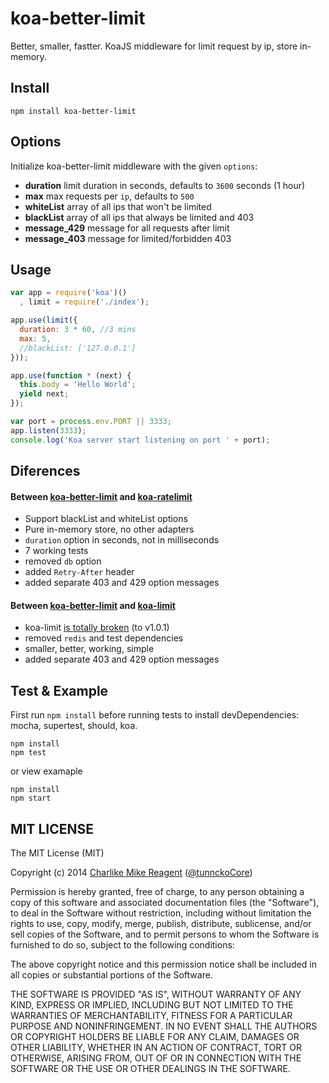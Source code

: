 koa-better-limit
================

Better, smaller, fastter. KoaJS middleware for limit request by ip, store in-memory.

## Install

```
npm install koa-better-limit
```

## Options
Initialize koa-better-limit middleware with the given `options`:
- **duration** limit duration in seconds, defaults to `3600` seconds (1 hour)
- **max** max requests per `ip`, defaults to `500`
- **whiteList** array of all ips that won't be limited
- **blackList** array of all ips that always be limited and 403
- **message_429** message for all requests after limit
- **message_403** message for limited/forbidden 403


## Usage
```js
var app = require('koa')()
  , limit = require('./index');

app.use(limit({
  duration: 3 * 60, //3 mins
  max: 5,
  //blackList: ['127.0.0.1']
}));

app.use(function * (next) {
  this.body = 'Hello World';
  yield next;
});

var port = process.env.PORT || 3333;
app.listen(3333);
console.log('Koa server start listening on port ' + port);
```

## Diferences
#### Between [koa-better-limit](https://github.com/tunnckoCore/koa-better-limit) and [koa-ratelimit](https://github.com/koajs/ratelimit)
- Support blackList and whiteList options
- Pure in-memory store, no other adapters
- `duration` option in seconds, not in milliseconds
- 7 working tests
- removed `db` option
- added `Retry-After` header
- added separate 403 and 429 option messages

#### Between [koa-better-limit](https://github.com/tunnckoCore/koa-better-limit) and [koa-limit](https://github.com/koajs/koa-limit)
- koa-limit [is totally broken](https://github.com/koajs/koa-limit/issues/3#issuecomment-42731409) (to v1.0.1)
- removed `redis` and test dependencies
- smaller, better, working, simple
- added separate 403 and 429 option messages


## Test & Example
First run `npm install` before running tests to install devDependencies: mocha, supertest, should, koa.
```
npm install
npm test
```
or view examaple
```
npm install
npm start
```


## MIT LICENSE
The MIT License (MIT)

Copyright (c) 2014 [Charlike Mike Reagent](https://github.com/tunnckoCore) ([@tunnckoCore](https://twitter.com/tunnckoCore))

Permission is hereby granted, free of charge, to any person obtaining a copy
of this software and associated documentation files (the "Software"), to deal
in the Software without restriction, including without limitation the rights
to use, copy, modify, merge, publish, distribute, sublicense, and/or sell
copies of the Software, and to permit persons to whom the Software is
furnished to do so, subject to the following conditions:

The above copyright notice and this permission notice shall be included in all
copies or substantial portions of the Software.

THE SOFTWARE IS PROVIDED "AS IS", WITHOUT WARRANTY OF ANY KIND, EXPRESS OR
IMPLIED, INCLUDING BUT NOT LIMITED TO THE WARRANTIES OF MERCHANTABILITY,
FITNESS FOR A PARTICULAR PURPOSE AND NONINFRINGEMENT. IN NO EVENT SHALL THE
AUTHORS OR COPYRIGHT HOLDERS BE LIABLE FOR ANY CLAIM, DAMAGES OR OTHER
LIABILITY, WHETHER IN AN ACTION OF CONTRACT, TORT OR OTHERWISE, ARISING FROM,
OUT OF OR IN CONNECTION WITH THE SOFTWARE OR THE USE OR OTHER DEALINGS IN THE
SOFTWARE.